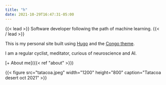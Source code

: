 ```yaml
---
title: "h"
date: 2021-10-29T16:47:31-05:00
---
```


{{< lead >}}
Software developer following the path of machine learning.
{{< / lead >}}

This is my personal site built using [Hugo](https://gohugo.io/) and the [Congo theme](https://jpanther.github.io/congo/). 

I am a regular cyclist, meditator, curious of neuroscience and AI.

 [+ About me]({{< ref "about" >}})

{{< figure src="tatacoa.jpeg" width="1200" height="800" caption="Tatacoa desert oct 2021" >}}
